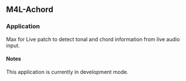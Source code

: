## M4L-Achord

### Application

Max for Live patch to detect tonal and chord information from live audio input.

#### Notes

This application is currently in development mode.